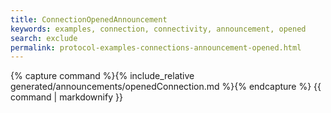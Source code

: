 ```yaml
---
title: ConnectionOpenedAnnouncement
keywords: examples, connection, connectivity, announcement, opened
search: exclude
permalink: protocol-examples-connections-announcement-opened.html
---
```


{% capture command %}{% include_relative generated/announcements/openedConnection.md %}{% endcapture %}
{{ command | markdownify }}
